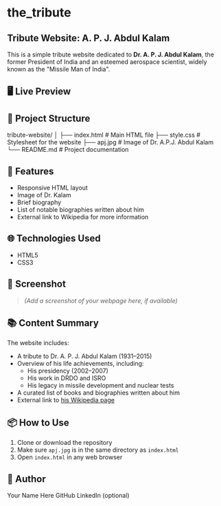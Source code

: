 # the_tribute

## Tribute Website: A. P. J. Abdul Kalam
This is a simple tribute website dedicated to **Dr. A. P. J. Abdul Kalam**, the former President of India and an esteemed aerospace scientist, widely known as the "Missile Man of India".

## 🖥️ Live Preview


## 📁 Project Structure
tribute-website/
│
├── index.html # Main HTML file
├── style.css # Stylesheet for the website
├── apj.jpg # Image of Dr. A.P.J. Abdul Kalam
└── README.md # Project documentation


## 📄 Features

- Responsive HTML layout
- Image of Dr. Kalam
- Brief biography
- List of notable biographies written about him
- External link to Wikipedia for more information

## 🌐 Technologies Used

- HTML5
- CSS3

## 📸 Screenshot

> *(Add a screenshot of your webpage here, if available)*

## 📚 Content Summary

The website includes:
- A tribute to Dr. A. P. J. Abdul Kalam (1931–2015)
- Overview of his life achievements, including:
  - His presidency (2002–2007)
  - His work in DRDO and ISRO
  - His legacy in missile development and nuclear tests
- A curated list of books and biographies written about him
- External link to [his Wikipedia page](https://en.wikipedia.org/wiki/A._P._J._Abdul_Kalam)

## 📦 How to Use

1. Clone or download the repository
2. Make sure `apj.jpg` is in the same directory as `index.html`
3. Open `index.html` in any web browser

## 👤 Author
Your Name Here
GitHub
LinkedIn (optional)
